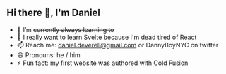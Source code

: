 ## Hi there 👋, I'm Daniel

- 🔭 I’m <span style="text-decoration: line-through">currently<span> always learning to 
- 🌱 I really want to learn Svelte because I'm dead tired of React
- 📫 Reach me: daniel.deverell@gmail.com or DannyBoyNYC on twitter
- 😄 Pronouns: he / him
- ⚡ Fun fact: my first website was authored with Cold Fusion
